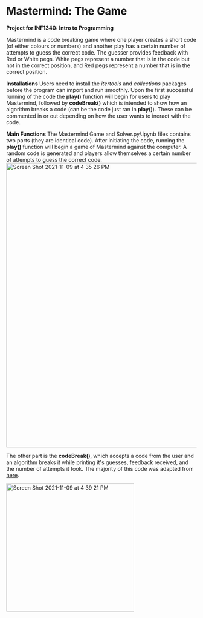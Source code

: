 # Mastermind: The Game
**Project for INF1340: Intro to Programming**

Mastermind is a code breaking game where one player creates a short code (of either colours or numbers) and another play has a certain number of attempts to guess the correct code. The guesser provides feedback with Red or White pegs. White pegs represent a number that is in the code but not in the correct position, and Red pegs represent a number that is in the correct position. 

**Installations**
Users need to install the _itertools_ and _collections_ packages before the program can import and run smoothly. Upon the first successful running of the code the **play()** function will begin for users to play Mastermind, followed by **codeBreak()** which is intended to show how an algorithm breaks a code (can be the code just ran in **play()**). These can be commented in or out depending on how the user wants to ineract with the code.

**Main Functions**
The Mastermind Game and Solver.py/.ipynb files contains two parts (they are identical code). After initiating the code, running the **play()** function will begin a game of Mastermind against the computer. A random code is generated and players allow themselves a certain number of attempts to guess the correct code. 
<img width="751" alt="Screen Shot 2021-11-09 at 4 35 26 PM" src="https://user-images.githubusercontent.com/80587489/141008701-4fc44a88-de58-4463-9e1c-12bf53e5fa26.png">

The other part is the **codeBreak()**, which accepts a code from the user and an algorithm breaks it while printing it's guesses, feedback received, and the number of attempts it took. The majority of this code was adapted from [here](https://www.reddit.com/r/learnpython/comments/k07mfi/mastermind_game_solve_puzzles_optimal_moves_how/).

<img width="338" alt="Screen Shot 2021-11-09 at 4 39 21 PM" src="https://user-images.githubusercontent.com/80587489/141009203-3819b01b-0a3d-4315-b659-1dc5894711e0.png">
